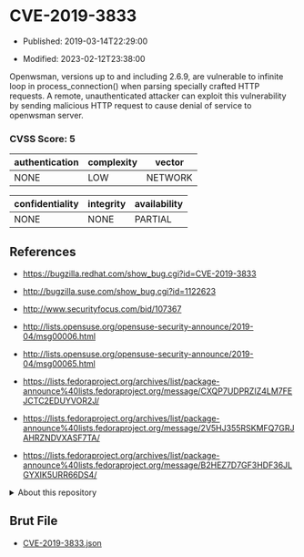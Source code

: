 # CVE-2019-3833

- Published: 2019-03-14T22:29:00

- Modified: 2023-02-12T23:38:00

Openwsman, versions up to and including 2.6.9, are vulnerable to infinite loop in process_connection() when parsing specially crafted HTTP requests. A remote, unauthenticated attacker can exploit this vulnerability by sending malicious HTTP request to cause denial of service to openwsman server.

### CVSS Score: **5**

| authentication | complexity | vector |
| --- | --- | --- |
| NONE | LOW | NETWORK |

| confidentiality | integrity | availability |
| --- | --- | --- |
| NONE | NONE | PARTIAL |

## References

* https://bugzilla.redhat.com/show_bug.cgi?id=CVE-2019-3833

* http://bugzilla.suse.com/show_bug.cgi?id=1122623

* http://www.securityfocus.com/bid/107367

* http://lists.opensuse.org/opensuse-security-announce/2019-04/msg00006.html

* http://lists.opensuse.org/opensuse-security-announce/2019-04/msg00065.html

* https://lists.fedoraproject.org/archives/list/package-announce%40lists.fedoraproject.org/message/CXQP7UDPRZIZ4LM7FEJCTC2EDUYVOR2J/

* https://lists.fedoraproject.org/archives/list/package-announce%40lists.fedoraproject.org/message/2V5HJ355RSKMFQ7GRJAHRZNDVXASF7TA/

* https://lists.fedoraproject.org/archives/list/package-announce%40lists.fedoraproject.org/message/B2HEZ7D7GF3HDF36JLGYXIK5URR66DS4/

<details>
<summary>About this repository</summary> 

  This repository is part of the project [Live Hack CVE](https://github.com/Live-Hack-CVE). Main website can be found [www.live-hack.org](https://www.live-hack.org) 
  
  Made by [Sn0wAlice](https://github.com/Sn0wAlice) for the people that care about security and need to have a feed of the latest CVEs. Hope you enjoy it, don't forget to star the repo and follow me on [Twitter](https://twitter.com/Sn0wAlice) and [Github](https://github.com/Sn0wAlice). And that is my [personnal website](https://www.alice-snow.me/)

  - [Home Page](https://github.com/Live-Hack-CVE)
  - [Framework](https://github.com/Live-Hack-CVE/cve-framework)
  - [CVE database](https://github.com/Live-Hack-CVE/full_database)
  - [Changelog](https://github.com/Live-Hack-CVE/Changelog)
</details>

## Brut File

* [CVE-2019-3833.json](https://raw.githubusercontent.com/Live-Hack-CVE/full_database/main/cves/2019/CVE-2019-3833.json)

